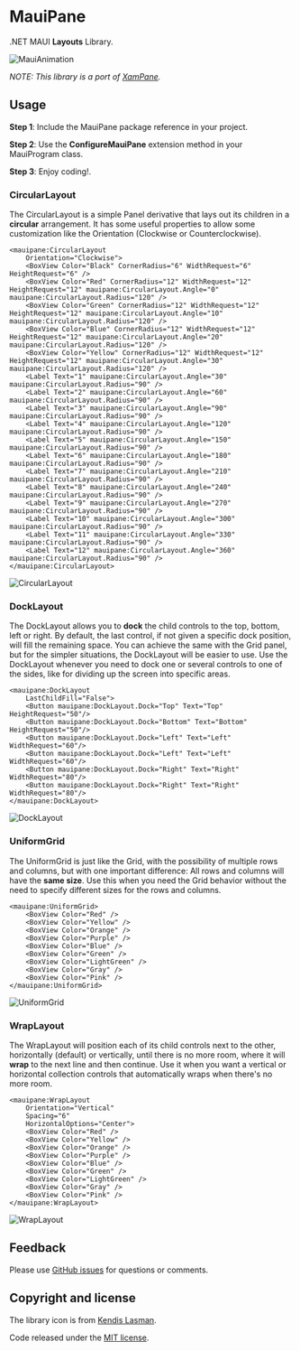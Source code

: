 # MauiPane

.NET MAUI **Layouts** Library.

![MauiAnimation](https://raw.githubusercontent.com/jsuarezruiz/MauiPane/main/images/mauipane-promo.png)

_NOTE: This library is a port of [XamPane](https://github.com/jsuarezruiz/Xampane)._

## Usage

**Step 1**: Include the MauiPane package reference in your project. 

**Step 2**: Use the **ConfigureMauiPane** extension method in your MauiProgram class.

**Step 3**: Enjoy coding!.

### CircularLayout

The CircularLayout is a simple Panel derivative that lays out its children in a **circular** arrangement. It has some useful properties to allow some customization like the Orientation (Clockwise or Counterclockwise).

```
<mauipane:CircularLayout
    Orientation="Clockwise">
    <BoxView Color="Black" CornerRadius="6" WidthRequest="6" HeightRequest="6" />       
    <BoxView Color="Red" CornerRadius="12" WidthRequest="12" HeightRequest="12" mauipane:CircularLayout.Angle="0" mauipane:CircularLayout.Radius="120" />
    <BoxView Color="Green" CornerRadius="12" WidthRequest="12" HeightRequest="12" mauipane:CircularLayout.Angle="10" mauipane:CircularLayout.Radius="120" />
    <BoxView Color="Blue" CornerRadius="12" WidthRequest="12" HeightRequest="12" mauipane:CircularLayout.Angle="20" mauipane:CircularLayout.Radius="120" />
    <BoxView Color="Yellow" CornerRadius="12" WidthRequest="12" HeightRequest="12" mauipane:CircularLayout.Angle="30" mauipane:CircularLayout.Radius="120" />
    <Label Text="1" mauipane:CircularLayout.Angle="30" mauipane:CircularLayout.Radius="90" />
    <Label Text="2" mauipane:CircularLayout.Angle="60" mauipane:CircularLayout.Radius="90" />
    <Label Text="3" mauipane:CircularLayout.Angle="90" mauipane:CircularLayout.Radius="90" />
    <Label Text="4" mauipane:CircularLayout.Angle="120" mauipane:CircularLayout.Radius="90" />
    <Label Text="5" mauipane:CircularLayout.Angle="150" mauipane:CircularLayout.Radius="90" />
    <Label Text="6" mauipane:CircularLayout.Angle="180" mauipane:CircularLayout.Radius="90" />
    <Label Text="7" mauipane:CircularLayout.Angle="210" mauipane:CircularLayout.Radius="90" />
    <Label Text="8" mauipane:CircularLayout.Angle="240" mauipane:CircularLayout.Radius="90" />
    <Label Text="9" mauipane:CircularLayout.Angle="270" mauipane:CircularLayout.Radius="90" />
    <Label Text="10" mauipane:CircularLayout.Angle="300" mauipane:CircularLayout.Radius="90" />
    <Label Text="11" mauipane:CircularLayout.Angle="330" mauipane:CircularLayout.Radius="90" />
    <Label Text="12" mauipane:CircularLayout.Angle="360" mauipane:CircularLayout.Radius="90" />
</mauipane:CircularLayout>
```

![CircularLayout](https://raw.githubusercontent.com/jsuarezruiz/MauiPane/main/images/circularlayout.png)

### DockLayout

The DockLayout allows you to **dock** the child controls to the top, bottom, left or right. By default, the last control, if not given a specific dock position, will fill the remaining space. You can achieve the same with the Grid panel, but for the simpler situations, the DockLayout will be easier to use. Use the DockLayout whenever you need to dock one or several controls to one of the sides, like for dividing up the screen into specific areas.

```
<mauipane:DockLayout
    LastChildFill="False">
    <Button mauipane:DockLayout.Dock="Top" Text="Top" HeightRequest="50"/>
    <Button mauipane:DockLayout.Dock="Bottom" Text="Bottom" HeightRequest="50"/>
    <Button mauipane:DockLayout.Dock="Left" Text="Left" WidthRequest="60"/>
    <Button mauipane:DockLayout.Dock="Left" Text="Left" WidthRequest="60"/>
    <Button mauipane:DockLayout.Dock="Right" Text="Right" WidthRequest="80"/>
    <Button mauipane:DockLayout.Dock="Right" Text="Right" WidthRequest="80"/>
</mauipane:DockLayout>
```

![DockLayout](https://raw.githubusercontent.com/jsuarezruiz/MauiPane/main/images/docklayout.png)

### UniformGrid

The UniformGrid is just like the Grid, with the possibility of multiple rows and columns, but with one important difference: All rows and columns will have the **same size**. Use this when you need the Grid behavior without the need to specify different sizes for the rows and columns.

```
<mauipane:UniformGrid>
    <BoxView Color="Red" />
    <BoxView Color="Yellow" />
    <BoxView Color="Orange" />
    <BoxView Color="Purple" />
    <BoxView Color="Blue" />
    <BoxView Color="Green" />
    <BoxView Color="LightGreen" />
    <BoxView Color="Gray" />
    <BoxView Color="Pink" />
</mauipane:UniformGrid>
```

![UniformGrid](https://raw.githubusercontent.com/jsuarezruiz/MauiPane/main/images/uniformgrid.png)

### WrapLayout

The WrapLayout will position each of its child controls next to the other, horizontally (default) or vertically, until there is no more room, where it will **wrap** to the next line and then continue. Use it when you want a vertical or horizontal collection controls that automatically wraps when there's no more room.

```
<mauipane:WrapLayout 
    Orientation="Vertical"
    Spacing="6"
    HorizontalOptions="Center">
    <BoxView Color="Red" />
    <BoxView Color="Yellow" />
    <BoxView Color="Orange" />
    <BoxView Color="Purple" />
    <BoxView Color="Blue" />
    <BoxView Color="Green" />
    <BoxView Color="LightGreen" />
    <BoxView Color="Gray" />
    <BoxView Color="Pink" />
</mauipane:WrapLayout>
```

![WrapLayout](https://raw.githubusercontent.com/jsuarezruiz/MauiPane/main/images/wraplayout.png)

## Feedback

Please use [GitHub issues](https://github.com/jsuarezruiz/mauipane/issues) for questions or comments.

## Copyright and license

The library icon is from [Kendis Lasman]( https://www.flaticon.com/authors/kendis-lasman).

Code released under the [MIT license](https://opensource.org/licenses/MIT).